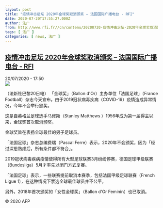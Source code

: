 ```yaml
---
layout: post
title: "疫情冲击足坛 2020年金球奖取消颁奖 – 法国国际广播电台 - RFI"
date: 2020-07-20T17:55:27.000Z
author: 法广
from: http://www.rfi.fr//cn/contenu/20200720-疫情冲击足坛-2020年金球奖取消颁奖
tags: [ 法广 ]
categories: [ news, 法广 ]
---
```

<!--1595267727000-->
[疫情冲击足坛 2020年金球奖取消颁奖 – 法国国际广播电台 - RFI](http://www.rfi.fr//cn/contenu/20200720-%E7%96%AB%E6%83%85%E5%86%B2%E5%87%BB%E8%B6%B3%E5%9D%9B-2020%E5%B9%B4%E9%87%91%E7%90%83%E5%A5%96%E5%8F%96%E6%B6%88%E9%A2%81%E5%A5%96)
------

<div>
<div>20/07/2020 - 17:50</div><img src="https://s.rfi.fr/media/display/a70635b2-caa9-11ea-ab5f-005056bff430/w:310/p:16x9/spo0005b.200720235002.jpg"><div class="t-content__body u-clearfix"><div class="m-interstitial"></div><p>（法新社巴黎20日电）    「金球奖」（Ballon d'Or）主办单位「法国足球」（France Football）杂志今天宣布，由于2019冠状病毒疾病（COVID-19）疫情造成异常情况，今年不会举行颁奖。</p><p>    这是自英格兰足球选手马修斯（Stanley Matthews ）1956年成为第一届得主以来，金球奖首次取消颁奖。</p><p>    金球奖旨在表扬全球最佳的男子足球员。</p><p>    「法国足球」杂志总编费瑞（Pascal Ferre）表示，2020年不会颁奖，因为「经过深思熟虑后，所有条件都不符合」。</p><p>    2019冠状病毒疾病疫情使得所有大型足球联赛3月纷纷停赛，德国足球甲级联赛（Bundesliga）5月才率先以闭门方式复赛。</p><p>    「法国足球」表示，一些联赛提前取消本赛季，包括法国甲级足球联赛（French Ligue 1），在这种情况下票选全球最佳球员并不公平。</p><p>    另外，2018年首次颁奖的「女性金球奖」（Ballon d'Or Feminin）也已取消。</p><p class="t-copyright">© 2020 AFP</p>        </div>
</div>
